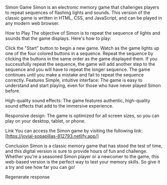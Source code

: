 Simon Game
Simon is an electronic memory game that challenges players to repeat sequences of flashing lights and sounds. This version of the classic game is written in HTML, CSS, and JavaScript, and can be played in any modern web browser.

How to Play
The objective of Simon is to repeat the sequence of lights and sounds that the game displays. Here's how to play:

Click the "Start" button to begin a new game.
Watch as the game lights up one of the four colored buttons in a sequence.
Repeat the sequence by clicking the buttons in the same order as the game displayed them.
If you successfully repeat the sequence, the game will add another step to the sequence and you will have to repeat the longer sequence.
The game continues until you make a mistake and fail to repeat the sequence correctly.
Features
Simple, intuitive interface: The game is easy to understand and start playing, even for those who have never played Simon before.

High-quality sound effects: The game features authentic, high-quality sound effects that add to the immersive experience.

Responsive design: The game is optimized for all screen sizes, so you can play on your desktop, tablet, or phone.

Link
You can access the Simon game by visiting the following link: [https://jovial-sopapillas-812793.netlify.app/]

Conclusion
Simon is a classic memory game that has stood the test of time, and this digital version is sure to provide hours of fun and challenge. Whether you're a seasoned Simon player or a newcomer to the game, this web-based version is the perfect way to test your memory skills. So give it a try and see how far you can go!



Regenerate response
